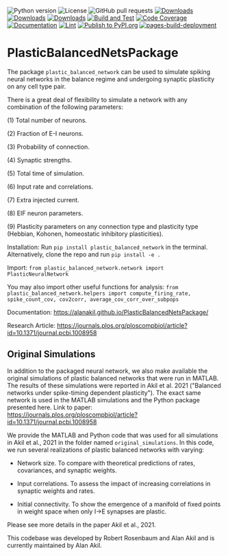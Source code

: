 ![Python version](https://img.shields.io/badge/python-3.8%20|%203.9%20|%203.10-blue)
![License](https://img.shields.io/badge/License-MIT-yellow.svg)
![GitHub pull requests](https://img.shields.io/github/issues-pr/alanakil/PlasticBalancedNetsPackage)
[![Downloads](https://pepy.tech/badge/plastic-balanced-network)](https://pepy.tech/project/plastic-balanced-network)
[![Downloads](https://static.pepy.tech/badge/plastic-balanced-network/month)](https://pepy.tech/project/plastic-balanced-network)
[![Downloads](https://static.pepy.tech/badge/plastic-balanced-network/week)](https://pepy.tech/project/plastic-balanced-network)
[![Build and Test](https://github.com/alanakil/PlasticBalancedNetsPackage/actions/workflows/buildandtest.yml/badge.svg)](https://github.com/alanakil/PlasticBalancedNetsPackage/actions/workflows/buildandtest.yml)
[![Code Coverage](https://github.com/alanakil/PlasticBalancedNetsPackage/actions/workflows/codecov.yml/badge.svg)](https://github.com/alanakil/PlasticBalancedNetsPackage/actions/workflows/codecov.yml)
[![Documentation](https://github.com/alanakil/PlasticBalancedNetsPackage/actions/workflows/docs.yml/badge.svg)](https://github.com/alanakil/PlasticBalancedNetsPackage/actions/workflows/docs.yml)
[![Lint](https://github.com/alanakil/PlasticBalancedNetsPackage/actions/workflows/linting.yml/badge.svg)](https://github.com/alanakil/PlasticBalancedNetsPackage/actions/workflows/linting.yml)
[![Publish to PyPI.org](https://github.com/alanakil/PlasticBalancedNetsPackage/actions/workflows/publish.yaml/badge.svg)](https://github.com/alanakil/PlasticBalancedNetsPackage/actions/workflows/publish.yaml)
[![pages-build-deployment](https://github.com/alanakil/PlasticBalancedNetsPackage/actions/workflows/pages/pages-build-deployment/badge.svg)](https://github.com/alanakil/PlasticBalancedNetsPackage/actions/workflows/pages/pages-build-deployment)

# PlasticBalancedNetsPackage

The package `plastic_balanced_network` can be used to simulate spiking neural networks in the balance regime and undergoing synaptic plasticity on any cell type pair. 

There is a great deal of flexibility to simulate a network with any combination of the following parameters:

(1) Total number of neurons.

(2) Fraction of E-I neurons.

(3) Probability of connection.

(4) Synaptic strengths.

(5) Total time of simulation.

(6) Input rate and correlations.

(7) Extra injected current.

(8) EIF neuron parameters.

(9) Plasticity parameters on any connection type and plasticity type (Hebbian, Kohonen, homeostatic inhibitory plasticities).

Installation: Run `pip install plastic_balanced_network` in the terminal. 
Alternatively, clone the repo and run `pip install -e .`

Import: `from plastic_balanced_network.network import PlasticNeuralNetwork`

You may also import other useful functions for analysis: `from plastic_balanced_network.helpers import compute_firing_rate, spike_count_cov, cov2corr, average_cov_corr_over_subpops`

Documentation: https://alanakil.github.io/PlasticBalancedNetsPackage/

Research Article: https://journals.plos.org/ploscompbiol/article?id=10.1371/journal.pcbi.1008958

## Original Simulations
In addition to the packaged neural network, we also make available the original simulations of plastic balanced networks that were run in MATLAB. The results of these simulations were reported in Akil et al. 2021 ("Balanced networks under spike-timing dependent plasticity"). The exact same network is used in the MATLAB simulations and the Python package presented here.
Link to paper: https://journals.plos.org/ploscompbiol/article?id=10.1371/journal.pcbi.1008958

We provide the MATLAB and Python code that was used for all simulations in Akil et al., 2021 in the folder named `original_simulations`.
In this code, we run several realizations of plastic balanced networks with varying: 

- Network size. To compare with theoretical predictions of rates, covariances, and synaptic weights.

- Input correlations. To assess the impact of increasing correlations in synaptic weights and rates.

- Initial connectivity. To show the emergence of a manifold of fixed points in weight space when only I->E synapses are plastic.

Please see more details in the paper Akil et al., 2021.

This codebase was developed by Robert Rosenbaum and Alan Akil and is currently maintained by Alan Akil. 
